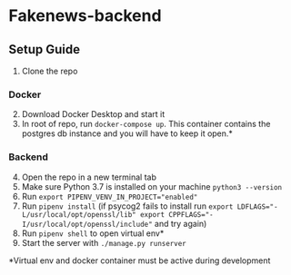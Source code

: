 # Fakenews-backend

## Setup Guide 
1. Clone the repo

### Docker

2. Download Docker Desktop and start it
3. In root of repo, run ```docker-compose up```. This container contains the postgres db instance and you will have to keep it open.*

### Backend

4. Open the repo in a new terminal tab
5. Make sure Python 3.7 is installed on your machine ```python3 --version```
6. Run ```export PIPENV_VENV_IN_PROJECT="enabled"```
7. Run ```pipenv install``` (if psycog2 fails to install run ```export LDFLAGS="-L/usr/local/opt/openssl/lib" export CPPFLAGS="-I/usr/local/opt/openssl/include"``` and try again)
8. Run ```pipenv shell``` to open virtual env*
9. Start the server with ```./manage.py runserver```

*Virtual env and docker container must be active during development 
